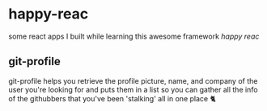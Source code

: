 # happy-reac
some react apps I built while learning this awesome framework *happy reac*

## git-profile 
git-profile helps you retrieve the profile picture, name, and company of the user you're looking for and puts them in a list so you can gather all the info of the githubbers that you've been 'stalking' all in one place 🐈 
